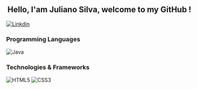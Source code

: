 <h2 align="center">Hello, I'am Juliano Silva, welcome to my GitHub !</h2>

[![Linkdin](https://img.shields.io/badge/LinkedIn-0077B5?style=for-the-badge&logo=linkedin&logoColor=white)](https://www.linkedin.com/in/julianoacs/)


### Programming Languages
![Java](https://img.shields.io/badge/Java-ED8B00?style=for-the-badge&logo=openjdk&logoColor=white)

### Technologies & Frameworks
![HTML5](https://img.shields.io/badge/HTML5-E34F26?style=for-the-badge&logo=html5&logoColor=white)
![CSS3](https://img.shields.io/badge/CSS3-1572B6?style=for-the-badge&logo=css3&logoColor=white)
